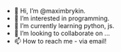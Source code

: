 - 👋 Hi, I’m @maximbrykin.
- 👀 I’m interested in programming.
- 🌱 I’m currently learning python, js.
- 💞️ I’m looking to collaborate on ...
- 📫 How to reach me - via email!

<!---
maximbrykin/maximbrykin is a ✨ special ✨ repository because its `README.md` (this file) appears on your GitHub profile.
You can click the Preview link to take a look at your changes.
--->
